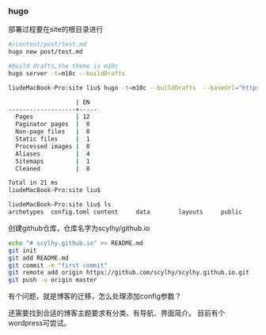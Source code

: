 ### hugo


部署过程要在site的根目录进行 
 ```bash
 #/content/post/test.md
 hugo new post/test.md

 #build drafts,the theme is m10c
 hugo server -t=m10c --buildDrafts


```


```bash
liudeMacBook-Pro:site liu$ hugo -t=m10c --buildDrafts  --baseUrl="https://scylhy.github.io/" 

                   | EN  
-------------------+-----
  Pages            | 12  
  Paginator pages  |  0  
  Non-page files   |  0  
  Static files     |  1  
  Processed images |  0  
  Aliases          |  4  
  Sitemaps         |  1  
  Cleaned          |  0  

Total in 21 ms
liudeMacBook-Pro:site liu$ 

liudeMacBook-Pro:site liu$ ls
archetypes  config.toml content     data        layouts     public      resources   static      theme.toml  themes
```



创建github仓库，仓库名字为scylhy/github.io

```bash
echo "# scylhy.github.io" >> README.md
git init
git add README.md
git commit -m "first commit"
git remote add origin https://github.com/scylhy/scylhy.github.io.git
git push -u origin master
```



有个问题，就是博客的迁移，怎么处理添加config参数？


还需要找到合适的博客主题要求有分类、有导航、界面简介。
目前有个wordpress可尝试。